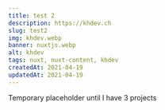 ```yaml
---
title: test 2
description: https://khdev.ch
slug: test2
img: khdev.webp
banner: nuxtjs.webp
alt: khdev
tags: nuxt, nuxt-content, khdev
createdAt: 2021-04-19
updatedAt: 2021-04-19
---
```


Temporary placeholder until I have 3 projects

<!--more-->
